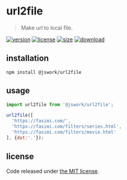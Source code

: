 # url2file
> Make url to local file.

[![version][version-image]][version-url]
[![license][license-image]][license-url]
[![size][size-image]][size-url]
[![download][download-image]][download-url]

## installation
```shell
npm install @jswork/url2file
```

## usage
```js
import url2file from '@jswork/url2file';

url2file([
  'https://fasimi.com/',
  'https://fasimi.com/filters/series.html',
  'https://fasimi.com/filters/movie.html'
], {dst:'.'});
```

## license
Code released under [the MIT license](https://github.com/afeiship/url2file/blob/master/LICENSE.txt).

[version-image]: https://img.shields.io/npm/v/@jswork/url2file
[version-url]: https://npmjs.org/package/@jswork/url2file

[license-image]: https://img.shields.io/npm/l/@jswork/url2file
[license-url]: https://github.com/afeiship/url2file/blob/master/LICENSE.txt

[size-image]: https://img.shields.io/bundlephobia/minzip/@jswork/url2file
[size-url]: https://github.com/afeiship/url2file/blob/master/dist/url2file.min.js

[download-image]: https://img.shields.io/npm/dm/@jswork/url2file
[download-url]: https://www.npmjs.com/package/@jswork/url2file
